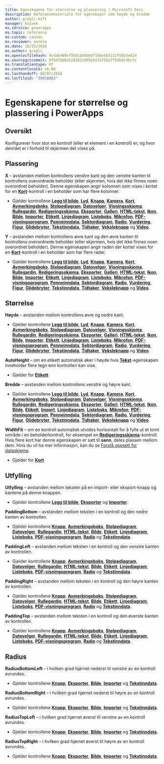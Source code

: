 ```yaml
---
title: Egenskapene for størrelse og plassering | Microsoft Docs
description: Referansemateriale for egenskaper som høyde og bredde
author: gregli-msft
manager: kvivek
ms.service: powerapps
ms.topic: reference
ms.custom: canvas
ms.reviewer: anneta
ms.date: 10/25/2016
ms.author: gregli
ms.openlocfilehash: 9c4ab469ef95dcb0dbb6f108ebbd111f585ded2d
ms.sourcegitcommit: 0f6d7bb9e524202c065b9a7ef92a7f54bdc4bc7c
ms.translationtype: HT
ms.contentlocale: nb-NO
ms.lasthandoff: 08/07/2018
ms.locfileid: "39018863"
---
```

# <a name="size-and-location-properties-in-powerapps"></a>Egenskapene for størrelse og plassering i PowerApps
## <a name="overview"></a>Oversikt
Konfigurerer hvor stor en kontroll (eller et element i en kontroll) er, og hvor den/det er i forhold til skjermen det vises på.

## <a name="position"></a>Plassering
**X** – avstanden mellom kontrollens venstre kant og den venstre kanten til kontrollens overordnede beholder (eller skjermen, hvis det ikke finnes noen overordnet beholder). Denne egenskapen angir kolonnen som vises i kortet for en **[Kort](control-card.md)**-kontroll i en beholder som har flere kolonner.

* Gjelder kontrollene **[Legg til bilde](control-add-picture.md)**, **[Lyd](control-audio-video.md)**, **[Knapp](control-button.md)**, **[Kamera](control-camera.md)**, **[Kort](control-card.md)**, **[Avmerkingsboks](control-check-box.md)**, **[Stolpediagram](control-column-line-chart.md)**, **[Datovelger](control-date-picker.md)**, **[Visningsskjema](control-form-detail.md)**, **[Rullegardin](control-drop-down.md)**, **[Redigeringsskjema](control-form-detail.md)**, **[Eksporter](control-export-import.md)**, **[Galleri](control-gallery.md)**, **[HTML-tekst](control-html-text.md)**, **[Ikon](control-shapes-icons.md)**, **[Bilde](control-image.md)**, **[Importer](control-export-import.md)**, **[Etikett](control-text-box.md)**, **[Linjediagram](control-column-line-chart.md)**, **[Listeboks](control-list-box.md)**, **[Mikrofon](control-microphone.md)**, **[PDF-visningsprogram](control-pdf-viewer.md)**, **[Penneinndata](control-pen-input.md)**, **[Sektordiagram](control-pie-chart.md)**, **[Radio](control-radio.md)**, **[Vurdering](control-rating.md)**, **[Figur](control-shapes-icons.md)**, **[Glidebryter](control-slider.md)**, **[Tekstinndata](control-text-input.md)**, **[Tidtaker](control-timer.md)**, **[Veksleknapp](control-toggle.md)** og **[Video](control-audio-video.md)**.

**Y** – avstanden mellom kontrollens øvre kant og den øvre kanten til kontrollens overordnede beholder (eller skjermen, hvis det ikke finnes noen overordnet beholder). Denne egenskapen angir raden der kortet vises for en **[Kort](control-card.md)**-kontroll i en beholder som har flere rader.

* Gjelder kontrollene **[Legg til bilde](control-add-picture.md)**, **[Lyd](control-audio-video.md)**, **[Knapp](control-button.md)**, **[Kamera](control-camera.md)**, **[Kort](control-card.md)**, **[Avmerkingsboks](control-check-box.md)**, **[Stolpediagram](control-column-line-chart.md)**, **[Datovelger](control-date-picker.md)**, **[Visningsskjema](control-form-detail.md)**, **[Rullegardin](control-drop-down.md)**, **[Redigeringsskjema](control-form-detail.md)**, **[Eksporter](control-export-import.md)**, **[Galleri](control-gallery.md)**, **[HTML-tekst](control-html-text.md)**, **[Ikon](control-shapes-icons.md)**, **[Bilde](control-image.md)**, **[Importer](control-export-import.md)**, **[Etikett](control-text-box.md)**, **[Linjediagram](control-column-line-chart.md)**, **[Listeboks](control-list-box.md)**, **[Mikrofon](control-microphone.md)**, **[PDF-visningsprogram](control-pdf-viewer.md)**, **[Penneinndata](control-pen-input.md)**, **[Sektordiagram](control-pie-chart.md)**, **[Radio](control-radio.md)**, **[Vurdering](control-rating.md)**, **[Figur](control-shapes-icons.md)**, **[Glidebryter](control-slider.md)**, **[Tekstinndata](control-text-input.md)**, **[Tidtaker](control-timer.md)**, **[Veksleknapp](control-toggle.md)** og **[Video](control-audio-video.md)**.

## <a name="size"></a>Størrelse
**Høyde** – avstanden mellom kontrollens øvre og nedre kant.

* Gjelder kontrollene **[Legg til bilde](control-add-picture.md)**, **[Lyd](control-audio-video.md)**, **[Knapp](control-button.md)**, **[Kamera](control-camera.md)**, **[Kort](control-card.md)**, **[Avmerkingsboks](control-check-box.md)**, **[Stolpediagram](control-column-line-chart.md)**, **[Datovelger](control-date-picker.md)**, **[Visningsskjema](control-form-detail.md)**, **[Rullegardin](control-drop-down.md)**, **[Redigeringsskjema](control-form-detail.md)**, **[Eksporter](control-export-import.md)**, **[Galleri](control-gallery.md)**, **[HTML-tekst](control-html-text.md)**, **[Ikon](control-shapes-icons.md)**, **[Bilde](control-image.md)**, **[Importer](control-export-import.md)**, **[Etikett](control-text-box.md)**, **[Linjediagram](control-column-line-chart.md)**, **[Listeboks](control-list-box.md)**, **[Mikrofon](control-microphone.md)**, **[PDF-visningsprogram](control-pdf-viewer.md)**, **[Penneinndata](control-pen-input.md)**, **[Sektordiagram](control-pie-chart.md)**, **[Radio](control-radio.md)**, **[Vurdering](control-rating.md)**, **[Figur](control-shapes-icons.md)**, **[Glidebryter](control-slider.md)**, **[Tekstinndata](control-text-input.md)**, **[Tidtaker](control-timer.md)**, **[Veksleknapp](control-toggle.md)** og **[Video](control-audio-video.md)**.

**AutoHeight** – om en etikett automatisk øker i høyde hvis **[Tekst](properties-core.md)**-egenskapen inneholder flere tegn enn kontrollen kan vise.  

* Gjelder for **[Etikett](control-text-box.md)**

**Bredde** – avstanden mellom kontrollens venstre og høyre kant.

* Gjelder kontrollene **[Legg til bilde](control-add-picture.md)**, **[Lyd](control-audio-video.md)**, **[Knapp](control-button.md)**, **[Kamera](control-camera.md)**, **[Kort](control-card.md)**, **[Avmerkingsboks](control-check-box.md)**, **[Stolpediagram](control-column-line-chart.md)**, **[Datovelger](control-date-picker.md)**, **[Visningsskjema](control-form-detail.md)**, **[Rullegardin](control-drop-down.md)**, **[Redigeringsskjema](control-form-detail.md)**, **[Eksporter](control-export-import.md)**, **[Galleri](control-gallery.md)**, **[HTML-tekst](control-html-text.md)**, **[Ikon](control-shapes-icons.md)**, **[Bilde](control-image.md)**, **[Etikett](control-text-box.md)**, **[Import](control-export-import.md)**, **[Linjediagram](control-column-line-chart.md)**, **[Listeboks](control-list-box.md)**, **[Mikrofon](control-microphone.md)**, **[PDF-visningsprogram](control-pdf-viewer.md)**, **[Penneinndata](control-pen-input.md)**, **[Sektordiagram](control-pie-chart.md)**, **[Radio](control-radio.md)**, **[Vurdering](control-rating.md)**, **[Figur](control-shapes-icons.md)**, **[Glidebryter](control-slider.md)**, **[Tekstinndata](control-text-input.md)**, **[Tidtaker](control-timer.md)**, **[Veksleknapp](control-toggle.md)** og **[Video](control-audio-video.md)**.

**WidthFit** – om en kontroll automatisk utvides horisontalt for å fylle ut et tomt område i en beholderkontroll, for eksempel en **[Redigeringsskjema](control-form-detail.md)**-kontroll. Hvis flere kort har denne egenskapen er satt til **sann**, deles plassen mellom dem. Hvis du vil ha mer informasjon, kan du se [Forstå oppsett for dataskjema](../working-with-form-layout.md).

* Gjelder for **[Kort](control-card.md)**

## <a name="padding"></a>Utfylling
**Utfylling** – avstanden mellom teksten på en import- eller eksport-knapp og kantene på denne knappen.

* Gjelder kontrollene  **[Legg til bilde](control-add-picture.md)**, **[Eksporter](control-export-import.md)** og **[Importer](control-export-import.md)**.

**PaddingBottom** – avstanden mellom teksten i en kontroll og den nedre kanten av kontrollen.

* Gjelder kontrollene **[Knapp](control-button.md)**,  **[Avmerkingsboks](control-check-box.md)**, **[Stolpediagram](control-column-line-chart.md)**, **[Datovelger](control-date-picker.md)**, **[Rullegardin](control-drop-down.md)**, **[HTML-tekst](control-html-text.md)**, **[Bilde](control-image.md)**,  **[Etikett](control-text-box.md)**,  **[Linjediagram](control-column-line-chart.md)**, **[Listeboks](control-list-box.md)**,  **[PDF-visningsprogram](control-pdf-viewer.md)**, **[Radio](control-radio.md)** og **[Tekstinndata](control-text-input.md)**.

**PaddingLeft** – avstanden mellom teksten i en kontroll og den venstre kanten av kontrollen.

* Gjelder kontrollene **[Knapp](control-button.md)**,  **[Avmerkingsboks](control-check-box.md)**, **[Stolpediagram](control-column-line-chart.md)**, **[Datovelger](control-date-picker.md)**, **[Rullegardin](control-drop-down.md)**, **[HTML-tekst](control-html-text.md)**, **[Bilde](control-image.md)**,  **[Etikett](control-text-box.md)**,  **[Linjediagram](control-column-line-chart.md)**, **[Listeboks](control-list-box.md)**,  **[PDF-visningsprogram](control-pdf-viewer.md)**, **[Radio](control-radio.md)** og **[Tekstinndata](control-text-input.md)**.

**PaddingRight** – avstanden mellom teksten i en kontroll og den høyre kanten av kontrollen.

* Gjelder kontrollene **[Knapp](control-button.md)**,  **[Avmerkingsboks](control-check-box.md)**, **[Stolpediagram](control-column-line-chart.md)**, **[Datovelger](control-date-picker.md)**, **[Rullegardin](control-drop-down.md)**, **[HTML-tekst](control-html-text.md)**, **[Bilde](control-image.md)**,  **[Etikett](control-text-box.md)**,  **[Linjediagram](control-column-line-chart.md)**, **[Listeboks](control-list-box.md)**,  **[PDF-visningsprogram](control-pdf-viewer.md)**, **[Radio](control-radio.md)** og **[Tekstinndata](control-text-input.md)**.

**PaddingTop** – avstanden mellom teksten i en kontroll og den øverste kanten av kontrollen.

* Gjelder kontrollene **[Knapp](control-button.md)**,  **[Avmerkingsboks](control-check-box.md)**, **[Stolpediagram](control-column-line-chart.md)**, **[Datovelger](control-date-picker.md)**, **[Rullegardin](control-drop-down.md)**, **[HTML-tekst](control-html-text.md)**, **[Bilde](control-image.md)**,  **[Etikett](control-text-box.md)**,  **[Linjediagram](control-column-line-chart.md)**, **[Listeboks](control-list-box.md)**,  **[PDF-visningsprogram](control-pdf-viewer.md)**, **[Radio](control-radio.md)** og **[Tekstinndata](control-text-input.md)**.

## <a name="radius"></a>Radius
**RadiusBottomLeft** – i hvilken grad hjørnet nederst til venstre av en kontroll avrundes.

* Gjelder kontrollene **[Knapp](control-button.md)**, **[Eksporter](control-export-import.md)**, **[Bilde](control-image.md)**, **[Importer](control-export-import.md)** og **[Tekstinndata](control-text-input.md)**.

**RadiusBottomRight** – i hvilken grad hjørnet nederst til høyre av en kontroll avrundes.

* Gjelder kontrollene **[Knapp](control-button.md)**, **[Eksporter](control-export-import.md)**, **[Bilde](control-image.md)**, **[Importer](control-export-import.md)** og **[Tekstinndata](control-text-input.md)**.

**RadiusTopLeft** – i hvilken grad hjørnet øverst til venstre av en kontroll avrundes.

* Gjelder kontrollene **[Knapp](control-button.md)**, **[Eksporter](control-export-import.md)**, **[Bilde](control-image.md)**, **[Importer](control-export-import.md)** og **[Tekstinndata](control-text-input.md)**.

**RadiusTopRight** – i hvilken grad hjørnet øverst til høyre av en kontroll avrundes.

* Gjelder kontrollene **[Knapp](control-button.md)**, **[Eksporter](control-export-import.md)**, **[Bilde](control-image.md)**, **[Importer](control-export-import.md)** og **[Tekstinndata](control-text-input.md)**.

